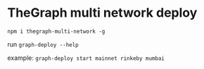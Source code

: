 # TheGraph multi network deploy

`npm i thegraph-multi-network -g`

run `graph-deploy --help`

example: `graph-deploy start mainnet rinkeby mumbai`



